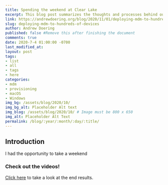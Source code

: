 ```yaml
---
title: Spending the weekend at Clear Lake
excerpt: This blog post summarizes the thoughts and processes behind our deployment of 
link: https://andrewdoering.org/blog/2020/11/01/deploying-mdm-to-hundreds-of-devices
slug: deploying-mdm-to-hundreds-of-devices
author: Andrew Doering
published: false #Remove this after finishing the document
comments: true
date: 2020-7-4 01:00:00 -0700
last_modified_at: 
layout: post
tags:
- list
- all
- tags
- here
categories:
- mdm
- provisioning
- macOS
- Windows
img_bg: /assets/blog/2020/10/
img_bg_alt: Placeholder Alt text
img_blog: /assets/blog/2020/10/ # Image must be 800 x 650
img_alt: Placeholder Alt Text
permalink: /blog/:year/:month/:day/:title/
---
```



## Introduction

I had the opportunity to take a weekend 


### Check out the videos!

[Click here](https://www.youtube.com/playlist?list=PLCfwh7uBCuiwoTgkTJDsi5wfD__0EHk3l) to take a look at the end results.